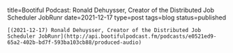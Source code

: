 
title=Bootiful Podcast: Ronald Dehuysser, Creator of the Distributed Job Scheduler JobRunr
date=2021-12-17
type=post
tags=blog
status=published
~~~~~~
[(2021-12-17) Ronald Dehuysser, Creator of the Distributed Job Scheduler JobRunr](http://api.bootifulpodcast.fm/podcasts/e0521ed9-65a2-402b-bd7f-593ba103cb88/produced-audio) 
            